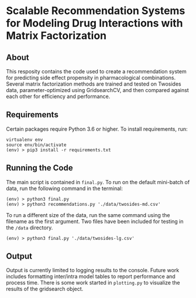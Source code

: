 # Scalable Recommendation Systems for Modeling Drug Interactions with Matrix Factorization

## About
This resposity contains the code used to create a recommendation system for predicting side effect propensity in pharmacological combinations. Several matrix factorization methods are trained and tested on Twosides data, parameter-optimized using GridsearchCV, and then compared against each other for efficiency and performance.

## Requirements
Certain packages require Python 3.6 or higher. To install requirements, run:
```
virtualenv env
source env/bin/activate
(env) > pip3 install -r requirements.txt
```

## Running the Code
The main script is contained in `final.py`. To run on the default mini-batch of data, run the following command in the terminal:
```
(env) > python3 final.py
(env) > python3 recommendations.py './data/twosides-md.csv'
```

To run a different size of the data, run the same command using the filename as the first argument. Two files have been included for testing in the `/data` directory.
```
(env) > python3 final.py './data/twosides-lg.csv'
```

## Output
Output is currently limited to logging results to the console. Future work includes formatting inter/intra model tables to report performance and process time. There is some work started in `plotting.py` to visualize the results of the gridsearch object.
